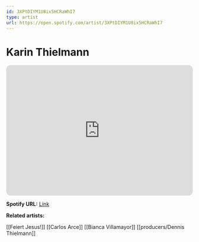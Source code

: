```yaml
---
id: 3XPtDIYM1U8ix5HCRaWhI7
type: artist
url: https://open.spotify.com/artist/3XPtDIYM1U8ix5HCRaWhI7
---
```

# Karin Thielmann

<iframe style="border-radius:12px" src="https://open.spotify.com/embed/artist/3XPtDIYM1U8ix5HCRaWhI7" width="100%" height="352" frameBorder="0" allowfullscreen="" allow="autoplay; clipboard-write; encrypted-media; fullscreen; picture-in-picture" loading="lazy"></iframe>

**Spotify URL:** [Link](https://open.spotify.com/artist/3XPtDIYM1U8ix5HCRaWhI7)

**Related artists:**

[[Feiert Jesus!]]
[[Carlos Arce]]
[[Bianca Villamayor]]
[[producers/Dennis Thielmann]]
